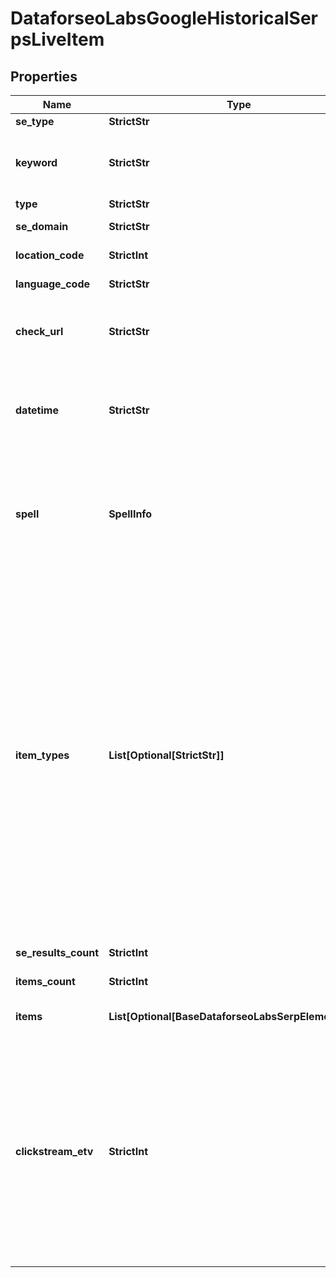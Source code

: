 # DataforseoLabsGoogleHistoricalSerpsLiveItem


## Properties

| Name | Type | Description | Notes |
|------------ | ------------- | ------------- | -------------|
**se_type** | **StrictStr** | search engine type |[optional]|
**keyword** | **StrictStr** | keyword obtained as a result of search engine autocorrection<br>the results will be provided for the corrected keyword |[optional]|
**type** | **StrictStr** | type of element |[optional]|
**se_domain** | **StrictStr** | search engine domain in a POST array |[optional]|
**location_code** | **StrictInt** | location code in a POST array |[optional]|
**language_code** | **StrictStr** | language code in a POST array |[optional]|
**check_url** | **StrictStr** | direct URL to search engine results<br>you can use it to make sure that we provided accurate results |[optional]|
**datetime** | **StrictStr** | date and time when the result was received<br>in the UTC format: “yyyy-mm-dd hh-mm-ss +00:00”<br>example:<br>2019-11-15 12:57:46 +00:00 |[optional]|
**spell** | **SpellInfo** | autocorrection of the search engine<br>if the search engine provided results for a keyword that was corrected, we will specify the keyword corrected by the search engine and the type of autocorrection |[optional]|
**item_types** | **List[Optional[StrictStr]]** | types of search results in SERP<br>contains types of search results (items) found in SERP.<br>possible item types:<br>answer_box, carousel, multi_carousel, featured_snippet, google_flights, google_reviews, google_posts, images, jobs, knowledge_graph, local_pack, hotels_pack, map, organic, paid, people_also_ask, related_searches, people_also_search, shopping, top_stories, twitter, video, events, mention_carousel, recipes, top_sights, scholarly_articles, popular_products, podcasts, questions_and_answers, find_results_on, stocks_box, visual_stories, commercial_units,  local_services, google_hotels, math_solver |[optional]|
**se_results_count** | **StrictInt** | total number of results in SERP |[optional]|
**items_count** | **StrictInt** | the number of results returned in the items array |[optional]|
**items** | **List[Optional[BaseDataforseoLabsSerpElementItem]]** | additional items present in the element<br>if there are none, equals null |[optional]|
**clickstream_etv** | **StrictInt** | estimated traffic volume based on clickstream data<br>calculated as the product of click-through-rate and clickstream search volume values of all keywords the domain ranks for<br>to retrieve results for this field, the parameter include_clickstream_data must be set to true<br>learn more about how the metric is calculated in this help center article https://dataforseo.com/help-center/whats-clickstream-estimated-traffic-volume-and-how-is-it-calculated |[optional]|